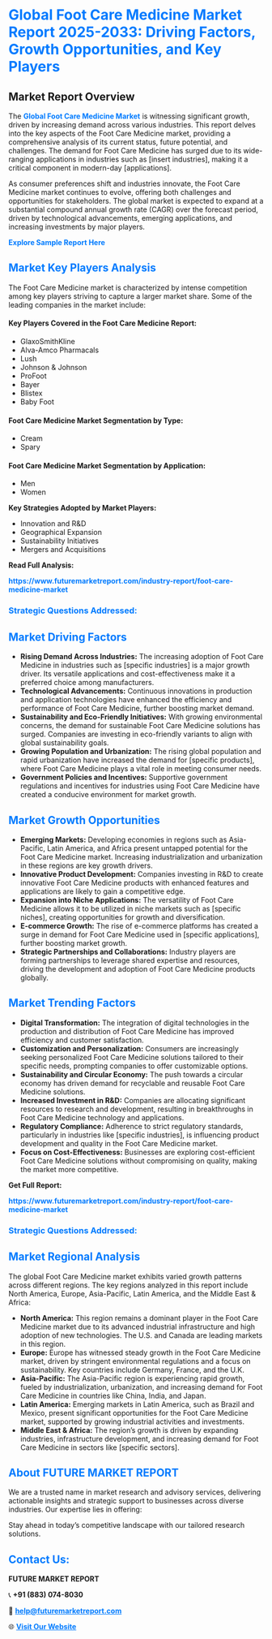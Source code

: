 <h1 style="color: #007BFF;">Global Foot Care Medicine Market Report 2025-2033: Driving Factors, Growth Opportunities, and Key Players</h1>

<section id="overview">
<h2>Market Report Overview</h2>
<p>The <a href="https://www.futuremarketreport.com/industry-report/foot-care-medicine-market" style="color: #007BFF; text-decoration: none;"><strong>Global Foot Care Medicine Market</strong></a> is witnessing significant growth, driven by increasing demand across various industries. This report delves into the key aspects of the Foot Care Medicine market, providing a comprehensive analysis of its current status, future potential, and challenges. The demand for Foot Care Medicine has surged due to its wide-ranging applications in industries such as [insert industries], making it a critical component in modern-day [applications].</p>
<p>As consumer preferences shift and industries innovate, the Foot Care Medicine market continues to evolve, offering both challenges and opportunities for stakeholders. The global market is expected to expand at a substantial compound annual growth rate (CAGR) over the forecast period, driven by technological advancements, emerging applications, and increasing investments by major players.</p>
</section>

<section id="overview">
<p><a href="https://www.futuremarketreport.com/request-sample/reportId=79599" style="color: #007BFF; text-decoration: none;"><strong>Explore Sample Report Here</strong></a></p>
</section>

<section id="key-players">
<h2 style="color: #007BFF;">Market Key Players Analysis</h2>
<p>The Foot Care Medicine market is characterized by intense competition among key players striving to capture a larger market share. Some of the leading companies in the market include:</p>
<h4>Key Players Covered in the Foot Care Medicine Report:</h4>
<ul><li>GlaxoSmithKline</li><li>Alva-Amco Pharmacals</li><li>Lush</li><li>Johnson &amp; Johnson</li><li>ProFoot</li><li>Bayer</li><li>Blistex</li><li>Baby Foot</li></ul>
<h4>Foot Care Medicine Market Segmentation by Type:</h4>
<ul><li>Cream</li><li>Spary</li></ul>

<h4>Foot Care Medicine Market Segmentation by Application:</h4>
<ul><li>Men</li><li>Women</li></ul>
<p><strong>Key Strategies Adopted by Market Players:</strong></p>
<ul>
<li>Innovation and R&D</li>
<li>Geographical Expansion</li>
<li>Sustainability Initiatives</li>
<li>Mergers and Acquisitions</li>
</ul>
</section>

<section>
<p><strong>Read Full Analysis: </strong></p><a href="https://www.futuremarketreport.com/industry-report/foot-care-medicine-market" style="color: #007BFF; text-decoration: none;"><strong>https://www.futuremarketreport.com/industry-report/foot-care-medicine-market</strong></a>
<h3 style="color: #007BFF;">Strategic Questions Addressed:</h3>
</section>

<section id="driving-factors">
<h2 style="color: #007BFF;">Market Driving Factors</h2>
<ul>
<li><strong>Rising Demand Across Industries:</strong> The increasing adoption of Foot Care Medicine in industries such as [specific industries] is a major growth driver. Its versatile applications and cost-effectiveness make it a preferred choice among manufacturers.</li>
<li><strong>Technological Advancements:</strong> Continuous innovations in production and application technologies have enhanced the efficiency and performance of Foot Care Medicine, further boosting market demand.</li>
<li><strong>Sustainability and Eco-Friendly Initiatives:</strong> With growing environmental concerns, the demand for sustainable Foot Care Medicine solutions has surged. Companies are investing in eco-friendly variants to align with global sustainability goals.</li>
<li><strong>Growing Population and Urbanization:</strong> The rising global population and rapid urbanization have increased the demand for [specific products], where Foot Care Medicine plays a vital role in meeting consumer needs.</li>
<li><strong>Government Policies and Incentives:</strong> Supportive government regulations and incentives for industries using Foot Care Medicine have created a conducive environment for market growth.</li>
</ul>
</section>

<section id="growth-opportunities">
<h2 style="color: #007BFF;">Market Growth Opportunities</h2>
<ul>
<li><strong>Emerging Markets:</strong> Developing economies in regions such as Asia-Pacific, Latin America, and Africa present untapped potential for the Foot Care Medicine market. Increasing industrialization and urbanization in these regions are key growth drivers.</li>
<li><strong>Innovative Product Development:</strong> Companies investing in R&D to create innovative Foot Care Medicine products with enhanced features and applications are likely to gain a competitive edge.</li>
<li><strong>Expansion into Niche Applications:</strong> The versatility of Foot Care Medicine allows it to be utilized in niche markets such as [specific niches], creating opportunities for growth and diversification.</li>
<li><strong>E-commerce Growth:</strong> The rise of e-commerce platforms has created a surge in demand for Foot Care Medicine used in [specific applications], further boosting market growth.</li>
<li><strong>Strategic Partnerships and Collaborations:</strong> Industry players are forming partnerships to leverage shared expertise and resources, driving the development and adoption of Foot Care Medicine products globally.</li>
</ul>
</section>

<section id="trending-factors">
<h2 style="color: #007BFF;">Market Trending Factors</h2>
<ul>
<li><strong>Digital Transformation:</strong> The integration of digital technologies in the production and distribution of Foot Care Medicine has improved efficiency and customer satisfaction.</li>
<li><strong>Customization and Personalization:</strong> Consumers are increasingly seeking personalized Foot Care Medicine solutions tailored to their specific needs, prompting companies to offer customizable options.</li>
<li><strong>Sustainability and Circular Economy:</strong> The push towards a circular economy has driven demand for recyclable and reusable Foot Care Medicine solutions.</li>
<li><strong>Increased Investment in R&D:</strong> Companies are allocating significant resources to research and development, resulting in breakthroughs in Foot Care Medicine technology and applications.</li>
<li><strong>Regulatory Compliance:</strong> Adherence to strict regulatory standards, particularly in industries like [specific industries], is influencing product development and quality in the Foot Care Medicine market.</li>
<li><strong>Focus on Cost-Effectiveness:</strong> Businesses are exploring cost-efficient Foot Care Medicine solutions without compromising on quality, making the market more competitive.</li>
</ul>
</section>

<section>
<p><strong>Get Full Report: </strong></p><a href="https://www.futuremarketreport.com/industry-report/foot-care-medicine-market" style="color: #007BFF; text-decoration: none;"><strong>https://www.futuremarketreport.com/industry-report/foot-care-medicine-market</strong></a>
<h3 style="color: #007BFF;">Strategic Questions Addressed:</h3>
</section>


<section id="regional-analysis">
<h2 style="color: #007BFF;">Market Regional Analysis</h2>
<p>The global Foot Care Medicine market exhibits varied growth patterns across different regions. The key regions analyzed in this report include North America, Europe, Asia-Pacific, Latin America, and the Middle East & Africa:</p>
<ul>
<li><strong>North America:</strong> This region remains a dominant player in the Foot Care Medicine market due to its advanced industrial infrastructure and high adoption of new technologies. The U.S. and Canada are leading markets in this region.</li>
<li><strong>Europe:</strong> Europe has witnessed steady growth in the Foot Care Medicine market, driven by stringent environmental regulations and a focus on sustainability. Key countries include Germany, France, and the U.K.</li>
<li><strong>Asia-Pacific:</strong> The Asia-Pacific region is experiencing rapid growth, fueled by industrialization, urbanization, and increasing demand for Foot Care Medicine in countries like China, India, and Japan.</li>
<li><strong>Latin America:</strong> Emerging markets in Latin America, such as Brazil and Mexico, present significant opportunities for the Foot Care Medicine market, supported by growing industrial activities and investments.</li>
<li><strong>Middle East & Africa:</strong> The region’s growth is driven by expanding industries, infrastructure development, and increasing demand for Foot Care Medicine in sectors like [specific sectors].</li>
</ul>
</section>

<footer>
<h2 style="color: #007BFF;">About FUTURE MARKET REPORT</h2>
<p>We are a trusted name in market research and advisory services, delivering actionable insights and strategic support to businesses across diverse industries. Our expertise lies in offering:</p>

<p>Stay ahead in today’s competitive landscape with our tailored research solutions.</p>

<h2 style="color: #007BFF;">Contact Us:</h2>
<p><strong>FUTURE MARKET REPORT</strong></p>
<p>📞 <strong>+91 (883) 074-8030</strong></p>
<p>📧 <strong><a href="mailto:help@futuremarketreport.com" style="color: #007BFF;">help@futuremarketreport.com</a></strong></p>
<p>🌐 <strong><a href="https://www.futuremarketreport.com/" style="color: #007BFF;">Visit Our Website</a></strong></p>
</footer>
